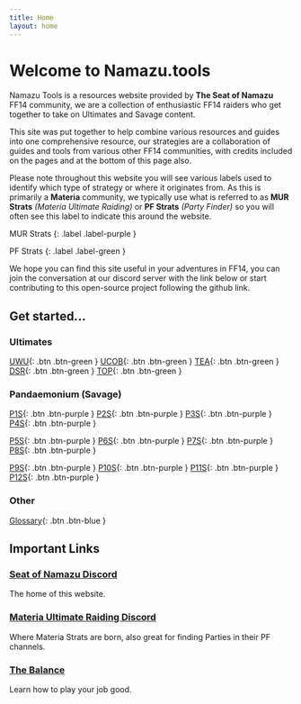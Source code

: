 ```yaml
---
title: Home
layout: home
---
```


# Welcome to Namazu.tools

Namazu Tools is a resources website provided by **The Seat of Namazu** FF14 community, we are a collection of enthusiastic FF14 raiders who get together to take on Ultimates and Savage content. 

This site was put together to help combine various resources and guides into one comprehensive resource, our strategies are a collaboration of guides and tools from various other FF14 communities, with credits included on the pages and at the bottom of this page also.

Please note throughout this website you will see various labels used to identify which type of strategy or where it originates from. As this is primarily a **Materia** community, we typically use what is referred to as **MUR Strats** *(Materia Ultimate Raiding)* or **PF Strats** *(Party Finder)* so you will often see this label to indicate this around the website.

MUR Strats
{: .label .label-purple }

PF Strats
{: .label .label-green }

We hope you can find this site useful in your adventures in FF14, you can join the conversation at our discord server with the link below or start contributing to this open-source project following the github link.

## Get started...

### Ultimates
[UWU](/uwu){: .btn .btn-green }
[UCOB](/ucob){: .btn .btn-green }
[TEA](/tea){: .btn .btn-green }
[DSR](/dsr){: .btn .btn-green }
[TOP](/top){: .btn .btn-green }

### Pandaemonium (Savage)
[P1S](/){: .btn .btn-purple }
[P2S](/){: .btn .btn-purple }
[P3S](/){: .btn .btn-purple }
[P4S](/){: .btn .btn-purple }

[P5S](/p5s){: .btn .btn-purple }
[P6S](/){: .btn .btn-purple }
[P7S](/){: .btn .btn-purple }
[P8S](/){: .btn .btn-purple }

[P9S](/){: .btn .btn-purple }
[P10S](/){: .btn .btn-purple }
[P11S](/){: .btn .btn-purple }
[P12S](/){: .btn .btn-purple }

### Other
[Glossary](/glossary){: .btn .btn-blue }

## Important Links

### [Seat of Namazu Discord](https://discord.gg/Cv5zgPRbby)
The home of this website.

### [Materia Ultimate Raiding Discord](https://discord.gg/ArZz3b8PZV)
Where Materia Strats are born, also great for finding Parties in their PF channels.

### [The Balance](https://www.thebalanceffxiv.com/)
Learn how to play your job good.